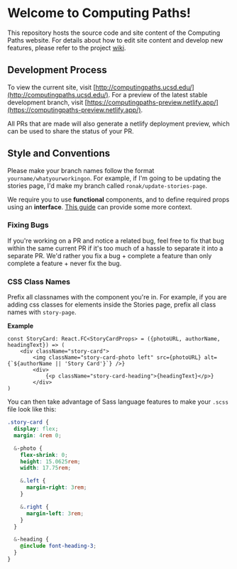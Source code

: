 # Welcome to Computing Paths!
This repository hosts the source code and site content of the Computing Paths website. For details about how to edit site content and develop new features, please refer to the project [wiki](https://github.com/ComputingPaths/ComputingPaths/wiki).

## Development Process

To view the current site, visit [http://computingpaths.ucsd.edu/](http://computingpaths.ucsd.edu/).
For a preview of the latest stable development branch, visit [https://computingpaths-preview.netlify.app/](https://computingpaths-preview.netlify.app/).

All PRs that are made will also generate a netlify deployment preview, which can be used to share the status of your PR.

## Style and Conventions

Please make your branch names follow the format `yourname/whatyourworkingon`. For example, if I'm going to be updating the stories page, I'd make my branch called `ronak/update-stories-page`.

We require you to use **functional** components, and to define required props using an **interface**. [This guide](https://www.pluralsight.com/guides/use-interface-props-in-functional-components-using-typescript-with-react) can provide some more context.

### Fixing Bugs
If you're working on a PR and notice a related bug, feel free to fix that bug within the same current PR if it's too much of a hassle to separate it into a separate PR. We'd rather you fix a bug + complete a feature than only complete a feature + never fix the bug.

### CSS Class Names
Prefix all classnames with the component you're in. For example, if you are adding css classes for elements inside the Stories page, prefix all class names with `story-page`.

**Example**
```tsx
const StoryCard: React.FC<StoryCardProps> = ({photoURL, authorName, headingText}) => (
	<div className="story-card">
		<img className="story-card-photo left" src={photoURL} alt={`${authorName || 'Story Card'}`} />}
		<div>
			{<p className="story-card-heading">{headingText}</p>}
		</div>
)
```

You can then take advantage of Sass language features to make your `.scss` file look like this:

```scss
.story-card {
  display: flex;
  margin: 4rem 0;

  &-photo {
    flex-shrink: 0;
    height: 15.0625rem;
    width: 17.75rem;

    &.left {
      margin-right: 3rem;
    }

    &.right {
      margin-left: 3rem;
    }
  }

  &-heading {
    @include font-heading-3;
  }
}
```

